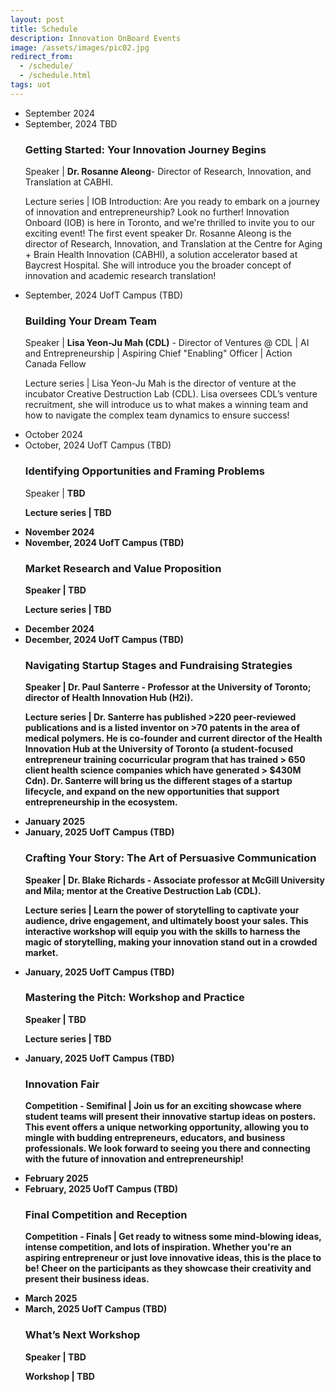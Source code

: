 ```yaml
---
layout: post
title: Schedule
description: Innovation OnBoard Events
image: /assets/images/pic02.jpg
redirect_from:
  - /schedule/
  - /schedule.html
tags: uot
---
```


<div class="row">
        <div class="12u$(small)">
            <ul class="timeline">
                <li class="timeline-item period">
                    <div class="timeline-info"></div>
                    <div class="timeline-marker-i"></div>
                    <div class="timeline-content">
                        <span class="button timeline-title header-inner">September 2024</span>
                    </div>
                </li>
                <li class="timeline-item">
                    <div class="timeline-info">
                        <span>September, 2024</span>
                      <span class="timeline-time">TBD</span>
                    </div>
                    <div class="timeline-marker"></div>
                    <div class="timeline-content">
                        <h3 class="timeline-title">Getting Started: Your Innovation Journey Begins</h3>
                       <p><span class="timeline-desc">Speaker</span> | <b>Dr. Rosanne Aleong</b>- Director of Research, Innovation, and Translation at CABHI.</p>
                      <p><span class="timeline-desc">Lecture series</span>  |  IOB Introduction: Are you ready to embark on a journey of innovation and entrepreneurship? Look no further! Innovation Onboard (IOB) is here in Toronto, and we're thrilled to invite you to our exciting event! The first event speaker Dr. Rosanne Aleong is the director of Research, Innovation, and Translation at the Centre for Aging + Brain Health Innovation (CABHI), a solution accelerator based at Baycrest Hospital. She will introduce you the broader concept of innovation and academic research translation!</p>
                    </div>
                </li>
                <li class="timeline-item">
                    <div class="timeline-info">
                        <span>September, 2024</span>
                        <span class="timeline-time">UofT Campus (TBD)</span>
                        <!-- <span class="timeline-time">6:30PM, UBC CHBE 101</span> -->
                    </div>
                    <div class="timeline-marker"></div>
                    <div class="timeline-content"> 
                        <h3 class="timeline-title">Building Your Dream Team</h3>
                         <p><span class="timeline-desc">Speaker</span> | <b>Lisa Yeon-Ju Mah (CDL)</b> - Director of Ventures @ CDL | AI and Entrepreneurship | Aspiring Chief "Enabling" Officer | Action Canada Fellow</p>
                        <p><span class="timeline-desc">Lecture series</span> | Lisa Yeon-Ju Mah is the director of venture at the incubator Creative Destruction Lab (CDL). Lisa oversees CDL’s venture recruitment, she will introduce us to what makes a winning team and how to navigate the complex team dynamics to ensure success!
                        </p>
                          <!-- <ul class="actions">
                    <li><a href="https://www.eventbrite.ca/e/where-to-start-with-entrepreneurship-tickets-720538248297?aff=oddtdtcreator" target="_blank" class="button special fit">RSVP</a></li>
                        </ul> -->
                    </div>
                     </li>
                <li class="timeline-item period">
                    <div class="timeline-info"></div>
                    <div class="timeline-marker"></div>
                    <div class="timeline-content">
                        <span class="button timeline-title header-inner">October 2024</span>
                    </div>
                </li>
                <li class="timeline-item">
                    <div class="timeline-info">
                        <span>October, 2024</span>
                        <span class="timeline-time">UofT Campus (TBD)</span>
                    </div>
                    <div class="timeline-marker"></div>
                    <div class="timeline-content">
                        <h3 class="timeline-title">Identifying Opportunities and Framing Problems</h3>
                         <p><span class="timeline-desc">Speaker</span> | <b>TBD</p>
                        <p><span class="timeline-desc">Lecture series</span> | TBD</p>
                           <!-- <ul class="actions">
                    <li><a href="https://www.eventbrite.ca/e/innovation-and-non-linear-thinking-social-and-pizza-tickets-727026875957?aff=oddtdtcreator" target="_blank" class="button special fit">RSVP</a></li>
                        </ul> -->
                        </div>
                </li>
                <li class="timeline-item period">
                    <div class="timeline-info"></div>
                    <div class="timeline-marker"></div>
                    <div class="timeline-content">
                        <span class="button timeline-title header-inner">November 2024</span>
                    </div>
                </li>
                <li class="timeline-item">
                    <div class="timeline-info">
                        <span>November, 2024</span>
                         <span class="timeline-time">UofT Campus (TBD)</span>
                    </div>
                    <div class="timeline-marker"></div>
                    <div class="timeline-content">
                        <h3 class="timeline-title">Market Research and Value Proposition</h3>
                       <p><span class="timeline-desc">Speaker</span> | <b>TBD</p>
                        <p><span class="timeline-desc">Lecture series</span> | TBD</p> 
                          <!-- <ul class="actions">
                    <li><a href="https://www.eventbrite.ca/e/prototyping-for-products-and-instrumentation-tickets-727044588937?aff=oddtdtcreator" target="_blank" class="button special fit">RSVP</a></li>
                        </ul> -->
                    </div>
                </li>
                <!-- <li class="timeline-item">
                    <div class="timeline-info">
                        <span>November 30, 2024</span>
                    </div>
                    <div class="timeline-marker"></div>
                    <div class="timeline-content">
                        <h3 class="timeline-title"><b>Start Up Idea Competition Application Closes</b></h3>
                        <p><span class="timeline-desc">Registration</span> | Join us to embark on an exciting journey of innovation, collaboration, and personal growth. This is your chance to present your innovative start-up idea and win cash prizes. Your team should consist of 1 to 5 members. All applications after the closing date will not be considered.</p>
                         <ul class="actions">
                    <li><a href="https://docs.google.com/forms/d/e/1FAIpQLSfkHvjyR-NZ-VncQWREHw_tvhDVlANN-Ga6i-bJKWxluCebdw/viewform" target="_blank" class="button special fit">Register</a></li>
                        </ul>
                    </div> -->
                <!-- </li>
                <li class="timeline-item">
                    <div class="timeline-info">
                        <span>November 16, 2024</span>
                        <span class="timeline-time">5PM, UBC CHBE 202</span>
                    </div>
                    <div class="timeline-marker"></div>
                    <div class="timeline-content">
                        <h3 class="timeline-title">UBC Entrepeneur Speaker Series + Social; Female Led Ventures</h3>
                        <p>Coming Soon...</p>
                    </div>
                </li>
                 <li class="timeline-item">
                    <div class="timeline-info">
                        <span>November 30, 2024</span>
                        <span class="timeline-time">5PM, UBC CHBE 202</span>
                    </div>
                    <div class="timeline-marker"></div>
                    <div class="timeline-content">
                        <h3 class="timeline-title">Prototype!</h3>
                        <p>Coming Soon...</p>
                    </div>
                </li> -->
                 <li class="timeline-item period">
                    <div class="timeline-info"></div>
                    <div class="timeline-marker"></div>
                    <div class="timeline-content">
                        <span class="button timeline-title header-inner">December 2024</span>
                    </div>
                </li> 
                <li class="timeline-item">
                    <div class="timeline-info">
                        <span>December, 2024</span>
                        <span class="timeline-time">UofT Campus (TBD)</span>
                    </div>
                    <div class="timeline-marker"></div>
                    <div class="timeline-content">
                        <h3 class="timeline-title">Navigating Startup Stages and Fundraising Strategies</h3>
                        <p><span class="timeline-desc">Speaker</span> | <b>Dr. Paul Santerre </b> - Professor at the University of Toronto; director of Health Innovation Hub (H2i).</p>
                        <p><span class="timeline-desc">Lecture series</span> | Dr. Santerre has published >220 peer-reviewed publications and is a listed inventor on >70 patents in the area of medical polymers. He is co-founder and current director of the Health Innovation Hub at the University of Toronto (a student-focused entrepreneur training cocurricular program that has trained > 650 client health science companies which have generated > $430M Cdn). Dr. Santerre will bring us the different stages of a startup lifecycle, and expand on the new opportunities that support entrepreneurship in the ecosystem.</p>
                        <!-- <ul class="actions">
                    <li><a href="https://www.eventbrite.ca/e/intellectual-property-tickets-727049363217?aff=oddtdtcreator" target="_blank" class="button special fit">RSVP</a></li>
                        </ul> -->
                    </div>
                    </li>
                <li class="timeline-item period">
                    <div class="timeline-info"></div>
                    <div class="timeline-marker"></div>
                    <div class="timeline-content">
                        <span class="button timeline-title header-inner">January 2025</span>
                    </div>
                </li>
                  <li class="timeline-item">
                    <div class="timeline-info">
                        <span>January, 2025</span>
			    <span class="timeline-time">UofT Campus (TBD)</span>
                    </div>
                    <div class="timeline-marker"></div>
                    <div class="timeline-content">
                        <h3 class="timeline-title">Crafting Your Story: The Art of Persuasive Communication</h3>
                       <p><span class="timeline-desc">Speaker</span> | <b>Dr. Blake Richards</b> - Associate professor at McGill University and Mila; mentor at the Creative Destruction Lab (CDL).</p>
                        <p><span class="timeline-desc">Lecture series</span> | Learn the power of storytelling to captivate your audience, drive engagement, and ultimately boost your sales. This interactive workshop will equip you with the skills to harness the magic of storytelling, making your innovation stand out in a crowded market.
                        </p>
                        <!-- <ul class="actions">
                    <li><a href="https://www.eventbrite.ca/e/where-to-start-with-entrepreneurship-tickets-720538248297?aff=oddtdtcreator" target="_blank" class="button special fit">RSVP</a></li>
                        </ul> -->
                    </div>
                </li> 
                 <li class="timeline-item">
                    <div class="timeline-info">
                        <span>January, 2025</span>
			    <span class="timeline-time">UofT Campus (TBD)</span>
                    </div>
                    <div class="timeline-marker"></div>
                    <div class="timeline-content">
                        <h3 class="timeline-title">Mastering the Pitch: Workshop and Practice</h3>
                       <p><span class="timeline-desc">Speaker</span> | <b>TBD</p>
                        <p><span class="timeline-desc">Lecture series</span> | TBD</p> 
                        <!-- <ul class="actions">
                    <li><a href="https://www.eventbrite.com/e/innovation-fair-tickets-772363137937?aff=oddtdtcreator" target="_blank" class="button special fit">RSVP</a></li>
                        </ul> -->
                    </div>
                </li>
                <li class="timeline-item">
                    <div class="timeline-info">
                        <span>January, 2025</span>
			    <span class="timeline-time">UofT Campus (TBD)</span>
                    </div>
                    <div class="timeline-marker"></div>
                    <div class="timeline-content">
                        <h3 class="timeline-title">Innovation Fair</h3>
                        <p><span class="timeline-desc">Competition - Semifinal</span> | Join us for an exciting showcase where student teams will present their innovative startup ideas on posters. This event offers a unique networking opportunity, allowing you to mingle with budding entrepreneurs, educators, and business professionals. We look forward to seeing you there and connecting with the future of innovation and entrepreneurship!
                        </p>
                        <!-- <ul class="actions">
                    <li><a href="https://www.eventbrite.com/e/innovation-fair-tickets-772363137937?aff=oddtdtcreator" target="_blank" class="button special fit">RSVP</a></li>
                        </ul> -->
                    </div>
                </li>
                 <!-- <li class="timeline-item">
                    <div class="timeline-info">
                        <span>January 30, 2024</span>
			    <span class="timeline-time">6:30PM, UBC CHBE 202</span>
                    </div>
                    <div class="timeline-marker"></div>
                    <div class="timeline-content">
                        <h3 class="timeline-title">Pitching Workshop</h3>
                        <p><span class="timeline-desc">Speaker</span> | <b>Michelle Sklar</b> - Head of Venture Growth Strategy & Entrepreneur In Residence at entrepreneurship@UBC, Board Member with the VEF.</p>
                        <p><span class="timeline-desc">Workshop</span> | Michelle is a performance-driven growth marketer, communications strategist, and entrepreneur with over two decades of comprehensive achievements in both B2B and B2C industries. She has a proven track record as an executive leader in digital marketing, PR, strategic partnerships, community management, and company building. Michelle focused her professional career development on scaling ideas to impact in the Emerging Technology, Digital Media, Events, Retail, and Nonprofit industries
                        </p>
                        <ul class="actions">
                    <li><a href="https://www.eventbrite.ca/e/pitching-workshop-tickets-797980520217?aff=ebdsoporgprofile" target="_blank" class="button special fit">RSVP</a></li>
                        </ul>
                    </div>
                </li> -->
                <li class="timeline-item period">
                    <div class="timeline-info"></div>
                    <div class="timeline-marker"></div>
                    <div class="timeline-content">
                        <span class="button timeline-title header-inner">February 2025</span>
                    </div>
                </li>
                <li class="timeline-item">
                    <div class="timeline-info">
                        <span>February, 2025</span>
			<span class="timeline-time">UofT Campus (TBD)</span>
                    </div>
                    <div class="timeline-marker"></div>
                    <div class="timeline-content">
                        <h3 class="timeline-title"><b>Final Competition and Reception</b></h3>
                        <p><span class="timeline-desc">Competition - Finals</span> | Get ready to witness some mind-blowing ideas, intense competition, and lots of inspiration. Whether you're an aspiring entrepreneur or just love innovative ideas, this is the place to be! Cheer on the participants as they showcase their creativity and present their business ideas.
                        </p>
                           <!-- <ul class="actions">
                    <li><a href="https://www.eventbrite.ca/e/pitch-competition-tickets-772369948307?aff=ebdsoporgprofile" target="_blank" class="button special fit">RSVP</a></li>
                        </ul> -->
                    </div>
                </li>
                  <li class="timeline-item period">
                    <div class="timeline-info"></div>
                    <div class="timeline-marker"></div>
                    <div class="timeline-content">
                        <span class="button timeline-title header-inner">March 2025</span>
                    </div>
                </li>
                 <li class="timeline-item">
                    <div class="timeline-info">
                        <span>March, 2025</span>
			    <span class="timeline-time">UofT Campus (TBD)</span>
                    </div>
                    <div class="timeline-marker"></div>
                    <div class="timeline-content">
                        <h3 class="timeline-title">What’s Next Workshop</h3>
                       <p><span class="timeline-desc">Speaker</span> | <b>TBD</p>
                        <p><span class="timeline-desc">Workshop</span> | TBD</p> 
                        <!-- <ul class="actions">
                    <li><a href="https://www.eventbrite.com/e/innovation-fair-tickets-772363137937?aff=oddtdtcreator" target="_blank" class="button special fit">RSVP</a></li>
                        </ul> -->
                    </div>
                </li>
            <!-- </ul>
        </div>
    </div> -->
